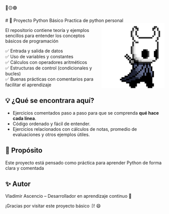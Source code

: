 <div align="left">🔴🟡🟢</div>
<br>
# 🐍 Proyecto Python Básico
Practica de python personal

<picture>
  <img align="right" src="https://raw.githubusercontent.com/TanZng/TanZng/master/assets/hollor_knight3.gif?raw=true" width="200"/>
</picture>

El repositorio contiene teoría y ejemplos sencillos para entender los conceptos básicos de programación

✅ Entrada y salida de datos  
✅ Uso de variables y constantes  
✅ Cálculos con operadores aritméticos  
✅ Estructuras de control (condicionales y bucles)  
✅ Buenas prácticas con comentarios para facilitar el aprendizaje

## 💡 ¿Qué se encontrara aquí?

- Ejercicios comentados paso a paso para que se comprenda **qué hace cada línea**.
- Código ordenado y fácil de entender.
- Ejercicios relacionados con cálculos de notas, promedio de evaluaciones y otros ejemplos útiles.


## 🎯 Propósito

Este proyecto está pensado como práctica para aprender Python de forma clara y comentada


## ✨ Autor
Vladimir Ascencio – Desarrollador en aprendizaje continuo 🚀

¡Gracias por visitar este proyecto básico :)! 😄
